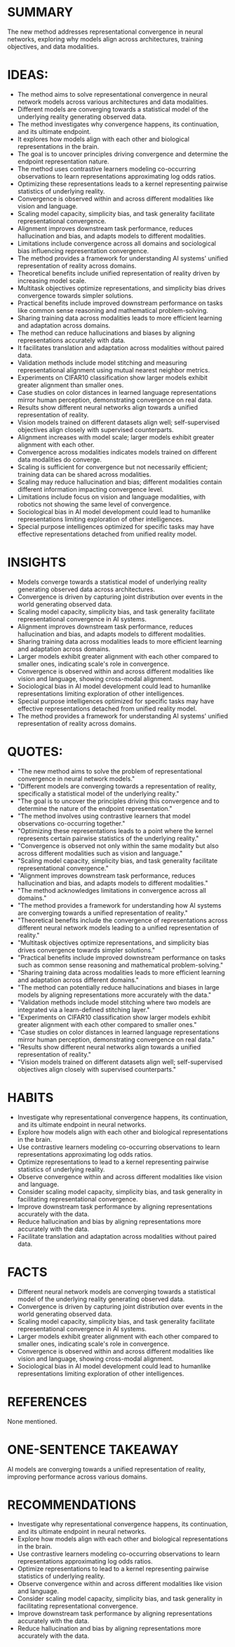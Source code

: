 # SUMMARY
The new method addresses representational convergence in neural networks, exploring why models align across architectures, training objectives, and data modalities.

# IDEAS:
- The method aims to solve representational convergence in neural network models across various architectures and data modalities.
- Different models are converging towards a statistical model of the underlying reality generating observed data.
- The method investigates why convergence happens, its continuation, and its ultimate endpoint.
- It explores how models align with each other and biological representations in the brain.
- The goal is to uncover principles driving convergence and determine the endpoint representation nature.
- The method uses contrastive learners modeling co-occurring observations to learn representations approximating log odds ratios.
- Optimizing these representations leads to a kernel representing pairwise statistics of underlying reality.
- Convergence is observed within and across different modalities like vision and language.
- Scaling model capacity, simplicity bias, and task generality facilitate representational convergence.
- Alignment improves downstream task performance, reduces hallucination and bias, and adapts models to different modalities.
- Limitations include convergence across all domains and sociological bias influencing representation convergence.
- The method provides a framework for understanding AI systems' unified representation of reality across domains.
- Theoretical benefits include unified representation of reality driven by increasing model scale.
- Multitask objectives optimize representations, and simplicity bias drives convergence towards simpler solutions.
- Practical benefits include improved downstream performance on tasks like common sense reasoning and mathematical problem-solving.
- Sharing training data across modalities leads to more efficient learning and adaptation across domains.
- The method can reduce hallucinations and biases by aligning representations accurately with data.
- It facilitates translation and adaptation across modalities without paired data.
- Validation methods include model stitching and measuring representational alignment using mutual nearest neighbor metrics.
- Experiments on CIFAR10 classification show larger models exhibit greater alignment than smaller ones.
- Case studies on color distances in learned language representations mirror human perception, demonstrating convergence on real data.
- Results show different neural networks align towards a unified representation of reality.
- Vision models trained on different datasets align well; self-supervised objectives align closely with supervised counterparts.
- Alignment increases with model scale; larger models exhibit greater alignment with each other.
- Convergence across modalities indicates models trained on different data modalities do converge.
- Scaling is sufficient for convergence but not necessarily efficient; training data can be shared across modalities.
- Scaling may reduce hallucination and bias; different modalities contain different information impacting convergence level.
- Limitations include focus on vision and language modalities, with robotics not showing the same level of convergence.
- Sociological bias in AI model development could lead to humanlike representations limiting exploration of other intelligences.
- Special purpose intelligences optimized for specific tasks may have effective representations detached from unified reality model.

# INSIGHTS
- Models converge towards a statistical model of underlying reality generating observed data across architectures.
- Convergence is driven by capturing joint distribution over events in the world generating observed data.
- Scaling model capacity, simplicity bias, and task generality facilitate representational convergence in AI systems.
- Alignment improves downstream task performance, reduces hallucination and bias, and adapts models to different modalities.
- Sharing training data across modalities leads to more efficient learning and adaptation across domains.
- Larger models exhibit greater alignment with each other compared to smaller ones, indicating scale's role in convergence.
- Convergence is observed within and across different modalities like vision and language, showing cross-modal alignment.
- Sociological bias in AI model development could lead to humanlike representations limiting exploration of other intelligences.
- Special purpose intelligences optimized for specific tasks may have effective representations detached from unified reality model.
- The method provides a framework for understanding AI systems' unified representation of reality across domains.

# QUOTES:
- "The new method aims to solve the problem of representational convergence in neural network models."
- "Different models are converging towards a representation of reality, specifically a statistical model of the underlying reality."
- "The goal is to uncover the principles driving this convergence and to determine the nature of the endpoint representation."
- "The method involves using contrastive learners that model observations co-occurring together."
- "Optimizing these representations leads to a point where the kernel represents certain pairwise statistics of the underlying reality."
- "Convergence is observed not only within the same modality but also across different modalities such as vision and language."
- "Scaling model capacity, simplicity bias, and task generality facilitate representational convergence."
- "Alignment improves downstream task performance, reduces hallucination and bias, and adapts models to different modalities."
- "The method acknowledges limitations in convergence across all domains."
- "The method provides a framework for understanding how AI systems are converging towards a unified representation of reality."
- "Theoretical benefits include the convergence of representations across different neural network models leading to a unified representation of reality."
- "Multitask objectives optimize representations, and simplicity bias drives convergence towards simpler solutions."
- "Practical benefits include improved downstream performance on tasks such as common sense reasoning and mathematical problem-solving."
- "Sharing training data across modalities leads to more efficient learning and adaptation across different domains."
- "The method can potentially reduce hallucinations and biases in large models by aligning representations more accurately with the data."
- "Validation methods include model stitching where two models are integrated via a learn-defined stitching layer."
- "Experiments on CIFAR10 classification show larger models exhibit greater alignment with each other compared to smaller ones."
- "Case studies on color distances in learned language representations mirror human perception, demonstrating convergence on real data."
- "Results show different neural networks align towards a unified representation of reality."
- "Vision models trained on different datasets align well; self-supervised objectives align closely with supervised counterparts."

# HABITS
- Investigate why representational convergence happens, its continuation, and its ultimate endpoint in neural networks.
- Explore how models align with each other and biological representations in the brain.
- Use contrastive learners modeling co-occurring observations to learn representations approximating log odds ratios.
- Optimize representations to lead to a kernel representing pairwise statistics of underlying reality.
- Observe convergence within and across different modalities like vision and language.
- Consider scaling model capacity, simplicity bias, and task generality in facilitating representational convergence.
- Improve downstream task performance by aligning representations accurately with the data.
- Reduce hallucination and bias by aligning representations more accurately with the data.
- Facilitate translation and adaptation across modalities without paired data.

# FACTS
- Different neural network models are converging towards a statistical model of the underlying reality generating observed data.
- Convergence is driven by capturing joint distribution over events in the world generating observed data.
- Scaling model capacity, simplicity bias, and task generality facilitate representational convergence in AI systems.
- Larger models exhibit greater alignment with each other compared to smaller ones, indicating scale's role in convergence.
- Convergence is observed within and across different modalities like vision and language, showing cross-modal alignment.
- Sociological bias in AI model development could lead to humanlike representations limiting exploration of other intelligences.

# REFERENCES
None mentioned.

# ONE-SENTENCE TAKEAWAY
AI models are converging towards a unified representation of reality, improving performance across various domains.

# RECOMMENDATIONS
- Investigate why representational convergence happens, its continuation, and its ultimate endpoint in neural networks.
- Explore how models align with each other and biological representations in the brain.
- Use contrastive learners modeling co-occurring observations to learn representations approximating log odds ratios.
- Optimize representations to lead to a kernel representing pairwise statistics of underlying reality.
- Observe convergence within and across different modalities like vision and language.
- Consider scaling model capacity, simplicity bias, and task generality in facilitating representational convergence.
- Improve downstream task performance by aligning representations accurately with the data.
- Reduce hallucination and bias by aligning representations more accurately with the data.